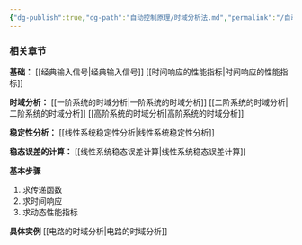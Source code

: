 ```yaml
---
{"dg-publish":true,"dg-path":"自动控制原理/时域分析法.md","permalink":"/自动控制原理/时域分析法/","dgPassFrontmatter":true,"noteIcon":"","created":"2024-04-16T13:01:27.305+08:00","updated":"2024-08-06T22:07:37.714+08:00"}
---
```


### 相关章节
**基础：**
[[经典输入信号\|经典输入信号]]
[[时间响应的性能指标\|时间响应的性能指标]]

**时域分析：**
[[一阶系统的时域分析\|一阶系统的时域分析]]
[[二阶系统的时域分析\|二阶系统的时域分析]]
[[高阶系统的时域分析\|高阶系统的时域分析]]

**稳定性分析：**
[[线性系统稳定性分析\|线性系统稳定性分析]]

**稳态误差的计算：**
[[线性系统稳态误差计算\|线性系统稳态误差计算]]

**基本步骤**
1. 求传递函数
2. 求时间响应
3. 求动态性能指标

**具体实例**
[[电路的时域分析\|电路的时域分析]]

